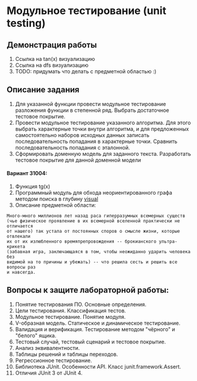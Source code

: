 # Модульное тестирование (unit testing)

## Демонстрация работы

1. Ссылка на tan(x) визуализацию
2. Ссылка на dfs визуализацию
3. TODO: придумать что делать с предметной областью :)

## Описание задания

1. Для указанной функции провести модульное тестирование разложения функции в
   степенной ряд. Выбрать достаточное тестовое покрытие.
2. Провести модульное тестирование указанного алгоритма. Для этого выбрать
   характерные точки внутри алгоритма, и для предложенных самостоятельно наборов
   исходных данных записать последовательность попадания в характерные точки.
   Сравнить последовательность попадания с эталонной.
3. Сформировать доменную модель для заданного текста. Разработать тестовое
   покрытие для данной доменной модели

#### Вариант 31004:

1. Функция tg(x)
2. Программный модуль для обхода неориентированного графа методом поиска в
   глубину [visual](http://www.cs.usfca.edu/~galles/visualization/DFS.html)
3. Описание предметной области:

```
Много-много миллионов лет назад раса гиперразумных всемерных существ
(чье физическое проявление в их всемерной вселенной практически не отличается
от нашего) так устала от постоянных споров о смысле жизни, которые отвлекали
их от их излюбленного времяпрепровождения -- брокианского ультра-крикета
(забавная игра, заключающаяся в том, чтобы неожиданно ударить человека без
видимой на то причины и убежать) -- что решила сесть и решить все вопросы раз
и навсегда.
```

## Вопросы к защите лабораторной работы:

1. Понятие тестирования ПО. Основные определения.
2. Цели тестирования. Классификация тестов.
3. Модульное тестирование. Понятие модуля.
4. V-образная модель. Статическое и динамическое тестирование.
5. Валидация и верификация. Тестирование методом "чёрного" и "белого" ящика.
6. Тестовый случай, тестовый сценарий и тестовое покрытие.
7. Анализ эквивалентности.
8. Таблицы решений и таблицы переходов.
9. Регрессионное тестирование.
10. Библиотека JUnit. Особенности API. Класс junit.framework.Assert.
11. Отличия JUnit 3 от JUnit 4.
